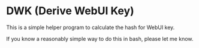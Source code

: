 # DWK (Derive WebUI Key)

This is a simple helper program to calculate the hash for WebUI key.

If you know a reasonably simple way to do this in bash, please let me know.